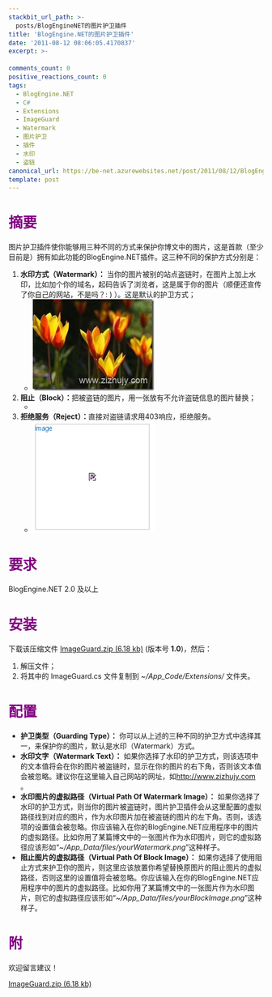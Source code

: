 ```yaml
---
stackbit_url_path: >-
  posts/BlogEngineNET的图片护卫插件
title: 'BlogEngine.NET的图片护卫插件'
date: '2011-08-12 08:06:05.4170837'
excerpt: >-
  
comments_count: 0
positive_reactions_count: 0
tags: 
  - BlogEngine.NET
  - C#
  - Extensions
  - ImageGuard
  - Watermark
  - 图片护卫
  - 插件
  - 水印
  - 盗链
canonical_url: https://be-net.azurewebsites.net/post/2011/08/12/BlogEngineNET的图片护卫插件
template: post
---
```

<h1><font color="#800080">摘要</font></h1>  <p>图片护卫插件使你能够用三种不同的方式来保护你博文中的图片，这是首款（至少目前是）拥有如此功能的BlogEngine.NET插件。这三种不同的保护方式分别是：</p>  <ol>   <li><strong>水印方式（Watermark）：</strong> 当你的图片被别的站点盗链时，在图片上加上水印，比如加个你的域名，起码告诉了浏览者，这是属于你的图片（顺便还宣传了你自己的网站，不是吗？: ) ）。这是默认的护卫方式；       <ul>       <li><a href="https://raw.githubusercontent.com/Jeff-Tian/blogengine.net/master/Source/BlogEngine/BlogEngine.NET/App_Data/files/image.jpg"><img title="image" border="0" alt="image" src="https://raw.githubusercontent.com/Jeff-Tian/blogengine.net/master/Source/BlogEngine/BlogEngine.NET/App_Data/files/image_thumb.jpg" width="240" height="181" /></a></li>     </ul>   </li>    <li><strong>阻止（Block）：</strong>把被盗链的图片，用一张放有不允许盗链信息的图片替换；       <ul>       <li><img alt="" src="http://t1.gstatic.com/images?q=tbn:ANd9GcRdcevMw9vFg3-r-BS2GOsICeGeA5e1FX2SjyLbigqNi3Xj597s" /></li>     </ul>   </li>    <li><strong>拒绝服务（Reject）：</strong>直接对盗链请求用403响应，拒绝服务。       <ul>       <li><a href="https://raw.githubusercontent.com/Jeff-Tian/blogengine.net/master/Source/BlogEngine/BlogEngine.NET/App_Data/files/image_44.png"><img title="image" border="0" alt="image" src="https://raw.githubusercontent.com/Jeff-Tian/blogengine.net/master/Source/BlogEngine/BlogEngine.NET/App_Data/files/image_thumb_44.png" width="240" height="220" /></a></li>     </ul>   </li> </ol>  <h1><font color="#800080">要求</font></h1>  <p>BlogEngine.NET 2.0 及以上</p>  <h1><font color="#800080">安装</font></h1>  <p>下载该压缩文件 <a href="http://www.zizhujy.com/BlogEngine/BlogEngine/BlogEngine.NET/file.axd?file=2011%2f8%2fImageGuard.zip">ImageGuard.zip (6.18 kb)</a> (版本号 <strong>1.0</strong>)，然后：</p>  <ol>   <li>解压文件； </li>    <li>将其中的 ImageGuard.cs 文件复制到 <em>~/App_Code/Extensions/</em> 文件夹。</li> </ol>  <h1><font color="#800080">配置</font></h1>  <ul>   <li><strong>护卫类型（Guarding Type）：</strong> 你可以从上述的三种不同的护卫方式中选择其一，来保护你的图片，默认是水印（Watermark）方式。 </li>    <li><strong>水印文字（Watermark Text）：</strong> 如果你选择了水印的护卫方式，则该选项中的文本值将会在你的图片被盗链时，显示在你的图片的右下角，否则该文本值会被忽略。建议你在这里输入自己网站的网址，如<a href="http://www.zizhujy.com">http://www.zizhujy.com</a> 。 </li>    <li><strong>水印图片的虚拟路径（Virtual Path Of Watermark Image）：</strong> 如果你选择了水印的护卫方式，则当你的图片被盗链时，图片护卫插件会从这里配置的虚拟路径找到对应的图片，作为水印图片加在被盗链的图片的左下角。否则，该选项的设置值会被忽略。你应该输入在你的BlogEngine.NET应用程序中的图片的虚拟路径。比如你用了某篇博文中的一张图片作为水印图片，则它的虚拟路径应该形如“<em>~/App_Data/files/yourWatermark.png</em>”这种样子。 </li>    <li><strong>阻止图片的虚拟路径（Virtual Path Of Block Image）：</strong> 如果你选择了使用阻止方式来护卫你的图片，则这里应该放置你希望替换原图片的阻止图片的虚拟路径，否则这里的设置值将会被忽略。你应该输入在你的BlogEngine.NET应用程序中的图片的虚拟路径。比如你用了某篇博文中的一张图片作为水印图片，则它的虚拟路径应该形如“<em>~/App_Data/files/yourBlockImage.png</em>”这种样子。</li> </ul>  <h1><font color="#800080">附</font></h1>  <p>欢迎留言建议！</p>  <p><a href="http://www.zizhujy.com/BlogEngine/BlogEngine/BlogEngine.NET/file.axd?file=2011%2f8%2fImageGuard.zip">ImageGuard.zip (6.18 kb)</a></p>